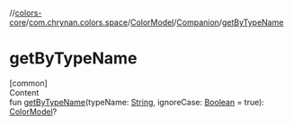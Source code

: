 //[colors-core](../../../../index.md)/[com.chrynan.colors.space](../../index.md)/[ColorModel](../index.md)/[Companion](index.md)/[getByTypeName](get-by-type-name.md)



# getByTypeName  
[common]  
Content  
fun [getByTypeName](get-by-type-name.md)(typeName: [String](https://kotlinlang.org/api/latest/jvm/stdlib/kotlin/-string/index.html), ignoreCase: [Boolean](https://kotlinlang.org/api/latest/jvm/stdlib/kotlin/-boolean/index.html) = true): [ColorModel](../index.md)?  



